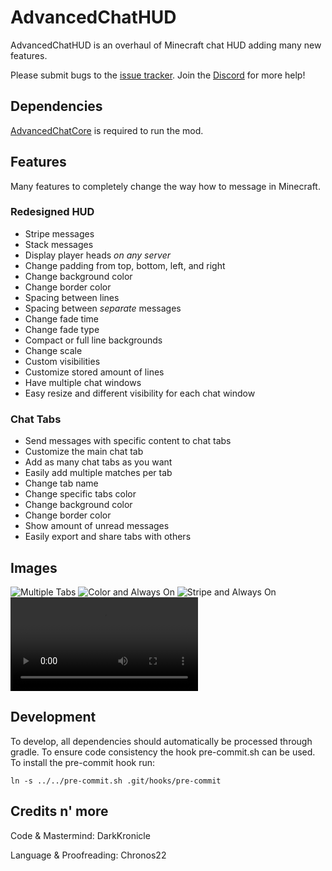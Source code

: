 # AdvancedChatHUD

AdvancedChatHUD is an overhaul of Minecraft chat HUD adding many new features.

Please submit bugs to the [issue tracker](https://github.com/DarkKronicle/AdvancedChatHUD/issues). Join the [Discord](https://discord.gg/WnaE3uZxDA) for more help!

## Dependencies

[AdvancedChatCore](https://github.com/DarkKronicle/AdvancedChatCore) is required to run the mod.

## Features

Many features to completely change the way how to message in Minecraft.

### Redesigned HUD

- Stripe messages
- Stack messages
- Display player heads *on any server*
- Change padding from top, bottom, left, and right
- Change background color
- Change border color
- Spacing between lines
- Spacing between *separate* messages
- Change fade time
- Change fade type
- Compact or full line backgrounds
- Change scale
- Custom visibilities
- Customize stored amount of lines
- Have multiple chat windows
- Easy resize and different visibility for each chat window

### Chat Tabs

- Send messages with specific content to chat tabs
- Customize the main chat tab
- Add as many chat tabs as you want
- Easily add multiple matches per tab
- Change tab name
- Change specific tabs color
- Change background color
- Change border color
- Show amount of unread messages
- Easily export and share tabs with others

## Images

![Multiple Tabs](https://raw.githubusercontent.com/DarkKronicle/AdvancedChatHUD/main/screenshots/all.png)
![Color and Always On](https://raw.githubusercontent.com/DarkKronicle/AdvancedChatHUD/main/screenshots/color_always.png)
![Stripe and Always On](https://raw.githubusercontent.com/DarkKronicle/AdvancedChatHUD/main/screenshots/stripe_always.png)
![Drag and Resize](https://raw.githubusercontent.com/DarkKronicle/AdvancedChatHUD/main/screenshots/drag_and_resize.mp4)

## Development

To develop, all dependencies should automatically be processed through gradle. To ensure code consistency the hook pre-commit.sh can be used. To install the pre-commit hook run:

`ln -s ../../pre-commit.sh .git/hooks/pre-commit`

## Credits n' more

Code & Mastermind: DarkKronicle

Language & Proofreading: Chronos22
